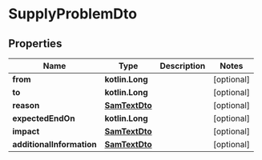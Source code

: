 
# SupplyProblemDto

## Properties
Name | Type | Description | Notes
------------ | ------------- | ------------- | -------------
**from** | **kotlin.Long** |  |  [optional]
**to** | **kotlin.Long** |  |  [optional]
**reason** | [**SamTextDto**](SamTextDto.md) |  |  [optional]
**expectedEndOn** | **kotlin.Long** |  |  [optional]
**impact** | [**SamTextDto**](SamTextDto.md) |  |  [optional]
**additionalInformation** | [**SamTextDto**](SamTextDto.md) |  |  [optional]




